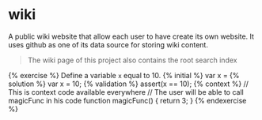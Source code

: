 # wiki
A public wiki website that allow each user to have create its own website. It uses github as one of its data source for storing wiki content. 

> The wiki page of this project also contains the root search index

{% exercise %}
Define a variable `x` equal to 10.
{% initial %}
var x =
{% solution %}
var x = 10;
{% validation %}
assert(x == 10);
{% context %}
// This is context code available everywhere
// The user will be able to call magicFunc in his code
function magicFunc() {
    return 3;
}
{% endexercise %}